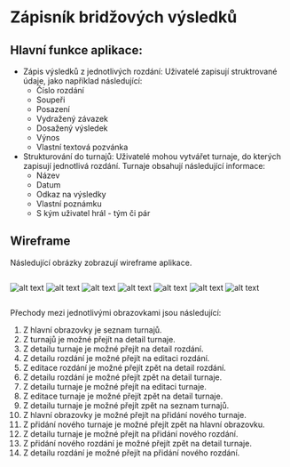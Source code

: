 # Zápisník bridžových výsledků

## Hlavní funkce aplikace:

- Zápis výsledků z jednotlivých rozdání: Uživatelé zapisují struktrované údaje,
  jako například následující:
  - Číslo rozdání
  - Soupeři
  - Posazení
  - Vydražený závazek
  - Dosažený výsledek
  - Výnos
  - Vlastní textová pozvánka
- Strukturování do turnajů: Uživatelé mohou vytvářet turnaje, do kterých
  zapisují jednotlivá rozdání. Turnaje obsahují následující informace:
  - Název
  - Datum
  - Odkaz na výsledky
  - Vlastní poznámku
  - S kým uživatel hrál - tým či pár

## Wireframe

Následující obrázky zobrazují wireframe aplikace.

<div id="imgs" style="display:flex; flex-direction: row; gap: 1em; flex-wrap: wrap;" markdown="1">

![alt text](img/deal-add.png) ![alt text](img/deal-detail.png)
![alt text](img/tournament-create.png) ![alt text](img/tournament-detail.png)
![alt text](img/tournament-edit.png) ![alt text](img/tournamentlist-search.png)
![alt text](img/tournamentlist.png)

</div>

Přechody mezi jednotlivými obrazovkami jsou následující:

1. Z hlavní obrazovky je seznam turnajů.
1. Z turnajů je možné přejít na detail turnaje.
1. Z detailu turnaje je možné přejít na detail rozdání.
1. Z detailu rozdání je možné přejít na editaci rozdání.
1. Z editace rozdání je možné přejít zpět na detail rozdání.
1. Z detailu rozdání je možné přejít zpět na detail turnaje.
1. Z detailu turnaje je možné přejít na editaci turnaje.
1. Z editace turnaje je možné přejít zpět na detail turnaje.
1. Z detailu turnaje je možné přejít zpět na seznam turnajů.
1. Z hlavní obrazovky je možné přejít na přidání nového turnaje.
1. Z přidání nového turnaje je možné přejít zpět na hlavní obrazovku.
1. Z detailu turnaje je možné přejít na přidání nového rozdání.
1. Z přidání nového rozdání je možné přejít zpět na detail turnaje.
1. Z detailu rozdání je možné přejít na přidání nového rozdání.
